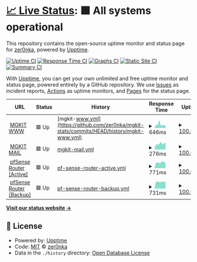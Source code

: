 # [📈 Live Status](https://zer0nka.github.io/mgkit-stats): <!--live status--> **🟩 All systems operational**

This repository contains the open-source uptime monitor and status page for [zer0nka](https://zer0nka.github.io/mgkit-stats), powered by [Upptime](https://github.com/upptime/upptime).

[![Uptime CI](https://github.com/koj-co/upptime/workflows/Uptime%20CI/badge.svg)](https://github.com/koj-co/upptime/actions?query=workflow%3A%22Uptime+CI%22)
[![Response Time CI](https://github.com/koj-co/upptime/workflows/Response%20Time%20CI/badge.svg)](https://github.com/koj-co/upptime/actions?query=workflow%3A%22Response+Time+CI%22)
[![Graphs CI](https://github.com/koj-co/upptime/workflows/Graphs%20CI/badge.svg)](https://github.com/koj-co/upptime/actions?query=workflow%3A%22Graphs+CI%22)
[![Static Site CI](https://github.com/koj-co/upptime/workflows/Static%20Site%20CI/badge.svg)](https://github.com/koj-co/upptime/actions?query=workflow%3A%22Static+Site+CI%22)
[![Summary CI](https://github.com/koj-co/upptime/workflows/Summary%20CI/badge.svg)](https://github.com/koj-co/upptime/actions?query=workflow%3A%22Summary+CI%22)

With [Upptime](https://upptime.js.org), you can get your own unlimited and free uptime monitor and status page, powered entirely by a GitHub repository. We use [Issues](https://github.com/zer0nka/mgkit-stats/issues) as incident reports, [Actions](https://github.com/zer0nka/mgkit-stats/actions) as uptime monitors, and [Pages](https://zer0nka.github.io/mgkit-stats) for the status page.

<!--start: status pages-->
<!-- This summary is generated by Upptime (https://github.com/upptime/upptime) -->
<!-- Do not edit this manually, your changes will be overwritten -->
<!-- prettier-ignore -->
| URL | Status | History | Response Time | Uptime |
| --- | ------ | ------- | ------------- | ------ |
| <img alt="" src="https://favicons.githubusercontent.com/www.mgkit.ru" height="13"> [MGKIT WWW](http://www.mgkit.ru) | 🟩 Up | [mgkit-www.yml](https://github.com/zer0nka/mgkit-stats/commits/HEAD/history/mgkit-www.yml) | <details><summary><img alt="Response time graph" src="./graphs/mgkit-www/response-time-week.png" height="20"> 646ms</summary><br><a href="https://status.mgkit.ru/history/mgkit-www"><img alt="Response time 707" src="https://img.shields.io/endpoint?url=https%3A%2F%2Fraw.githubusercontent.com%2Fzer0nka%2Fmgkit-stats%2FHEAD%2Fapi%2Fmgkit-www%2Fresponse-time.json"></a><br><a href="https://status.mgkit.ru/history/mgkit-www"><img alt="24-hour response time 478" src="https://img.shields.io/endpoint?url=https%3A%2F%2Fraw.githubusercontent.com%2Fzer0nka%2Fmgkit-stats%2FHEAD%2Fapi%2Fmgkit-www%2Fresponse-time-day.json"></a><br><a href="https://status.mgkit.ru/history/mgkit-www"><img alt="7-day response time 646" src="https://img.shields.io/endpoint?url=https%3A%2F%2Fraw.githubusercontent.com%2Fzer0nka%2Fmgkit-stats%2FHEAD%2Fapi%2Fmgkit-www%2Fresponse-time-week.json"></a><br><a href="https://status.mgkit.ru/history/mgkit-www"><img alt="30-day response time 709" src="https://img.shields.io/endpoint?url=https%3A%2F%2Fraw.githubusercontent.com%2Fzer0nka%2Fmgkit-stats%2FHEAD%2Fapi%2Fmgkit-www%2Fresponse-time-month.json"></a><br><a href="https://status.mgkit.ru/history/mgkit-www"><img alt="1-year response time 707" src="https://img.shields.io/endpoint?url=https%3A%2F%2Fraw.githubusercontent.com%2Fzer0nka%2Fmgkit-stats%2FHEAD%2Fapi%2Fmgkit-www%2Fresponse-time-year.json"></a></details> | <details><summary><a href="https://status.mgkit.ru/history/mgkit-www">100.00%</a></summary><a href="https://status.mgkit.ru/history/mgkit-www"><img alt="All-time uptime 100.00%" src="https://img.shields.io/endpoint?url=https%3A%2F%2Fraw.githubusercontent.com%2Fzer0nka%2Fmgkit-stats%2FHEAD%2Fapi%2Fmgkit-www%2Fuptime.json"></a><br><a href="https://status.mgkit.ru/history/mgkit-www"><img alt="24-hour uptime 100.00%" src="https://img.shields.io/endpoint?url=https%3A%2F%2Fraw.githubusercontent.com%2Fzer0nka%2Fmgkit-stats%2FHEAD%2Fapi%2Fmgkit-www%2Fuptime-day.json"></a><br><a href="https://status.mgkit.ru/history/mgkit-www"><img alt="7-day uptime 100.00%" src="https://img.shields.io/endpoint?url=https%3A%2F%2Fraw.githubusercontent.com%2Fzer0nka%2Fmgkit-stats%2FHEAD%2Fapi%2Fmgkit-www%2Fuptime-week.json"></a><br><a href="https://status.mgkit.ru/history/mgkit-www"><img alt="30-day uptime 100.00%" src="https://img.shields.io/endpoint?url=https%3A%2F%2Fraw.githubusercontent.com%2Fzer0nka%2Fmgkit-stats%2FHEAD%2Fapi%2Fmgkit-www%2Fuptime-month.json"></a><br><a href="https://status.mgkit.ru/history/mgkit-www"><img alt="1-year uptime 100.00%" src="https://img.shields.io/endpoint?url=https%3A%2F%2Fraw.githubusercontent.com%2Fzer0nka%2Fmgkit-stats%2FHEAD%2Fapi%2Fmgkit-www%2Fuptime-year.json"></a></details>
| <img alt="" src="https://mail.google.com/favicon.ico" height="13"> [MGKIT MAIL](http://mail.mgkit.ru) | 🟩 Up | [mgkit-mail.yml](https://github.com/zer0nka/mgkit-stats/commits/HEAD/history/mgkit-mail.yml) | <details><summary><img alt="Response time graph" src="./graphs/mgkit-mail/response-time-week.png" height="20"> 276ms</summary><br><a href="https://status.mgkit.ru/history/mgkit-mail"><img alt="Response time 360" src="https://img.shields.io/endpoint?url=https%3A%2F%2Fraw.githubusercontent.com%2Fzer0nka%2Fmgkit-stats%2FHEAD%2Fapi%2Fmgkit-mail%2Fresponse-time.json"></a><br><a href="https://status.mgkit.ru/history/mgkit-mail"><img alt="24-hour response time 309" src="https://img.shields.io/endpoint?url=https%3A%2F%2Fraw.githubusercontent.com%2Fzer0nka%2Fmgkit-stats%2FHEAD%2Fapi%2Fmgkit-mail%2Fresponse-time-day.json"></a><br><a href="https://status.mgkit.ru/history/mgkit-mail"><img alt="7-day response time 276" src="https://img.shields.io/endpoint?url=https%3A%2F%2Fraw.githubusercontent.com%2Fzer0nka%2Fmgkit-stats%2FHEAD%2Fapi%2Fmgkit-mail%2Fresponse-time-week.json"></a><br><a href="https://status.mgkit.ru/history/mgkit-mail"><img alt="30-day response time 344" src="https://img.shields.io/endpoint?url=https%3A%2F%2Fraw.githubusercontent.com%2Fzer0nka%2Fmgkit-stats%2FHEAD%2Fapi%2Fmgkit-mail%2Fresponse-time-month.json"></a><br><a href="https://status.mgkit.ru/history/mgkit-mail"><img alt="1-year response time 360" src="https://img.shields.io/endpoint?url=https%3A%2F%2Fraw.githubusercontent.com%2Fzer0nka%2Fmgkit-stats%2FHEAD%2Fapi%2Fmgkit-mail%2Fresponse-time-year.json"></a></details> | <details><summary><a href="https://status.mgkit.ru/history/mgkit-mail">100.00%</a></summary><a href="https://status.mgkit.ru/history/mgkit-mail"><img alt="All-time uptime 100.00%" src="https://img.shields.io/endpoint?url=https%3A%2F%2Fraw.githubusercontent.com%2Fzer0nka%2Fmgkit-stats%2FHEAD%2Fapi%2Fmgkit-mail%2Fuptime.json"></a><br><a href="https://status.mgkit.ru/history/mgkit-mail"><img alt="24-hour uptime 100.00%" src="https://img.shields.io/endpoint?url=https%3A%2F%2Fraw.githubusercontent.com%2Fzer0nka%2Fmgkit-stats%2FHEAD%2Fapi%2Fmgkit-mail%2Fuptime-day.json"></a><br><a href="https://status.mgkit.ru/history/mgkit-mail"><img alt="7-day uptime 100.00%" src="https://img.shields.io/endpoint?url=https%3A%2F%2Fraw.githubusercontent.com%2Fzer0nka%2Fmgkit-stats%2FHEAD%2Fapi%2Fmgkit-mail%2Fuptime-week.json"></a><br><a href="https://status.mgkit.ru/history/mgkit-mail"><img alt="30-day uptime 100.00%" src="https://img.shields.io/endpoint?url=https%3A%2F%2Fraw.githubusercontent.com%2Fzer0nka%2Fmgkit-stats%2FHEAD%2Fapi%2Fmgkit-mail%2Fuptime-month.json"></a><br><a href="https://status.mgkit.ru/history/mgkit-mail"><img alt="1-year uptime 100.00%" src="https://img.shields.io/endpoint?url=https%3A%2F%2Fraw.githubusercontent.com%2Fzer0nka%2Fmgkit-stats%2FHEAD%2Fapi%2Fmgkit-mail%2Fuptime-year.json"></a></details>
| <img alt="" src="https://www.pfsense.org/favicon.ico" height="13"> [pfSense Router [Active]](https://pf01.mgkit.ru) | 🟩 Up | [pf-sense-router-active.yml](https://github.com/zer0nka/mgkit-stats/commits/HEAD/history/pf-sense-router-active.yml) | <details><summary><img alt="Response time graph" src="./graphs/pf-sense-router-active/response-time-week.png" height="20"> 771ms</summary><br><a href="https://status.mgkit.ru/history/pf-sense-router-active"><img alt="Response time 869" src="https://img.shields.io/endpoint?url=https%3A%2F%2Fraw.githubusercontent.com%2Fzer0nka%2Fmgkit-stats%2FHEAD%2Fapi%2Fpf-sense-router-active%2Fresponse-time.json"></a><br><a href="https://status.mgkit.ru/history/pf-sense-router-active"><img alt="24-hour response time 722" src="https://img.shields.io/endpoint?url=https%3A%2F%2Fraw.githubusercontent.com%2Fzer0nka%2Fmgkit-stats%2FHEAD%2Fapi%2Fpf-sense-router-active%2Fresponse-time-day.json"></a><br><a href="https://status.mgkit.ru/history/pf-sense-router-active"><img alt="7-day response time 771" src="https://img.shields.io/endpoint?url=https%3A%2F%2Fraw.githubusercontent.com%2Fzer0nka%2Fmgkit-stats%2FHEAD%2Fapi%2Fpf-sense-router-active%2Fresponse-time-week.json"></a><br><a href="https://status.mgkit.ru/history/pf-sense-router-active"><img alt="30-day response time 828" src="https://img.shields.io/endpoint?url=https%3A%2F%2Fraw.githubusercontent.com%2Fzer0nka%2Fmgkit-stats%2FHEAD%2Fapi%2Fpf-sense-router-active%2Fresponse-time-month.json"></a><br><a href="https://status.mgkit.ru/history/pf-sense-router-active"><img alt="1-year response time 869" src="https://img.shields.io/endpoint?url=https%3A%2F%2Fraw.githubusercontent.com%2Fzer0nka%2Fmgkit-stats%2FHEAD%2Fapi%2Fpf-sense-router-active%2Fresponse-time-year.json"></a></details> | <details><summary><a href="https://status.mgkit.ru/history/pf-sense-router-active">100.00%</a></summary><a href="https://status.mgkit.ru/history/pf-sense-router-active"><img alt="All-time uptime 100.00%" src="https://img.shields.io/endpoint?url=https%3A%2F%2Fraw.githubusercontent.com%2Fzer0nka%2Fmgkit-stats%2FHEAD%2Fapi%2Fpf-sense-router-active%2Fuptime.json"></a><br><a href="https://status.mgkit.ru/history/pf-sense-router-active"><img alt="24-hour uptime 100.00%" src="https://img.shields.io/endpoint?url=https%3A%2F%2Fraw.githubusercontent.com%2Fzer0nka%2Fmgkit-stats%2FHEAD%2Fapi%2Fpf-sense-router-active%2Fuptime-day.json"></a><br><a href="https://status.mgkit.ru/history/pf-sense-router-active"><img alt="7-day uptime 100.00%" src="https://img.shields.io/endpoint?url=https%3A%2F%2Fraw.githubusercontent.com%2Fzer0nka%2Fmgkit-stats%2FHEAD%2Fapi%2Fpf-sense-router-active%2Fuptime-week.json"></a><br><a href="https://status.mgkit.ru/history/pf-sense-router-active"><img alt="30-day uptime 100.00%" src="https://img.shields.io/endpoint?url=https%3A%2F%2Fraw.githubusercontent.com%2Fzer0nka%2Fmgkit-stats%2FHEAD%2Fapi%2Fpf-sense-router-active%2Fuptime-month.json"></a><br><a href="https://status.mgkit.ru/history/pf-sense-router-active"><img alt="1-year uptime 100.00%" src="https://img.shields.io/endpoint?url=https%3A%2F%2Fraw.githubusercontent.com%2Fzer0nka%2Fmgkit-stats%2FHEAD%2Fapi%2Fpf-sense-router-active%2Fuptime-year.json"></a></details>
| <img alt="" src="https://www.pfsense.org/favicon.ico" height="13"> [pfSense Router [Backup]](https://pf02.mgkit.ru) | 🟩 Up | [pf-sense-router-backup.yml](https://github.com/zer0nka/mgkit-stats/commits/HEAD/history/pf-sense-router-backup.yml) | <details><summary><img alt="Response time graph" src="./graphs/pf-sense-router-backup/response-time-week.png" height="20"> 731ms</summary><br><a href="https://status.mgkit.ru/history/pf-sense-router-backup"><img alt="Response time 866" src="https://img.shields.io/endpoint?url=https%3A%2F%2Fraw.githubusercontent.com%2Fzer0nka%2Fmgkit-stats%2FHEAD%2Fapi%2Fpf-sense-router-backup%2Fresponse-time.json"></a><br><a href="https://status.mgkit.ru/history/pf-sense-router-backup"><img alt="24-hour response time 713" src="https://img.shields.io/endpoint?url=https%3A%2F%2Fraw.githubusercontent.com%2Fzer0nka%2Fmgkit-stats%2FHEAD%2Fapi%2Fpf-sense-router-backup%2Fresponse-time-day.json"></a><br><a href="https://status.mgkit.ru/history/pf-sense-router-backup"><img alt="7-day response time 731" src="https://img.shields.io/endpoint?url=https%3A%2F%2Fraw.githubusercontent.com%2Fzer0nka%2Fmgkit-stats%2FHEAD%2Fapi%2Fpf-sense-router-backup%2Fresponse-time-week.json"></a><br><a href="https://status.mgkit.ru/history/pf-sense-router-backup"><img alt="30-day response time 825" src="https://img.shields.io/endpoint?url=https%3A%2F%2Fraw.githubusercontent.com%2Fzer0nka%2Fmgkit-stats%2FHEAD%2Fapi%2Fpf-sense-router-backup%2Fresponse-time-month.json"></a><br><a href="https://status.mgkit.ru/history/pf-sense-router-backup"><img alt="1-year response time 866" src="https://img.shields.io/endpoint?url=https%3A%2F%2Fraw.githubusercontent.com%2Fzer0nka%2Fmgkit-stats%2FHEAD%2Fapi%2Fpf-sense-router-backup%2Fresponse-time-year.json"></a></details> | <details><summary><a href="https://status.mgkit.ru/history/pf-sense-router-backup">100.00%</a></summary><a href="https://status.mgkit.ru/history/pf-sense-router-backup"><img alt="All-time uptime 100.00%" src="https://img.shields.io/endpoint?url=https%3A%2F%2Fraw.githubusercontent.com%2Fzer0nka%2Fmgkit-stats%2FHEAD%2Fapi%2Fpf-sense-router-backup%2Fuptime.json"></a><br><a href="https://status.mgkit.ru/history/pf-sense-router-backup"><img alt="24-hour uptime 100.00%" src="https://img.shields.io/endpoint?url=https%3A%2F%2Fraw.githubusercontent.com%2Fzer0nka%2Fmgkit-stats%2FHEAD%2Fapi%2Fpf-sense-router-backup%2Fuptime-day.json"></a><br><a href="https://status.mgkit.ru/history/pf-sense-router-backup"><img alt="7-day uptime 100.00%" src="https://img.shields.io/endpoint?url=https%3A%2F%2Fraw.githubusercontent.com%2Fzer0nka%2Fmgkit-stats%2FHEAD%2Fapi%2Fpf-sense-router-backup%2Fuptime-week.json"></a><br><a href="https://status.mgkit.ru/history/pf-sense-router-backup"><img alt="30-day uptime 100.00%" src="https://img.shields.io/endpoint?url=https%3A%2F%2Fraw.githubusercontent.com%2Fzer0nka%2Fmgkit-stats%2FHEAD%2Fapi%2Fpf-sense-router-backup%2Fuptime-month.json"></a><br><a href="https://status.mgkit.ru/history/pf-sense-router-backup"><img alt="1-year uptime 100.00%" src="https://img.shields.io/endpoint?url=https%3A%2F%2Fraw.githubusercontent.com%2Fzer0nka%2Fmgkit-stats%2FHEAD%2Fapi%2Fpf-sense-router-backup%2Fuptime-year.json"></a></details>

<!--end: status pages-->

[**Visit our status website →**](https://zer0nka.github.io/mgkit-stats)

## 📄 License

- Powered by: [Upptime](https://github.com/upptime/upptime)
- Code: [MIT](./LICENSE) © [zer0nka](https://zer0nka.github.io/mgkit-stats)
- Data in the `./history` directory: [Open Database License](https://opendatacommons.org/licenses/odbl/1-0/)
